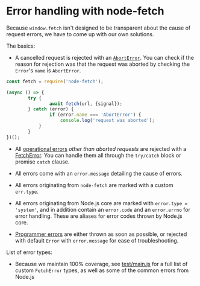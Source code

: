 
Error handling with node-fetch
==============================

Because `window.fetch` isn't designed to be transparent about the cause of request errors, we have to come up with our own solutions.

The basics:

- A cancelled request is rejected with an [`AbortError`](https://github.com/node-fetch/node-fetch/blob/master/README.md#class-aborterror). You can check if the reason for rejection was that the request was aborted by checking the `Error`'s `name` is `AbortError`.

```js
const fetch = require('node-fetch');

(async () => {
		try {
				await fetch(url, {signal});
		} catch (error) {
				if (error.name === 'AbortError') {
    				console.log('request was aborted');
  			}
		}
})();
```

- All [operational errors][joyent-guide] *other than aborted requests* are rejected with a [FetchError](https://github.com/node-fetch/node-fetch/blob/master/README.md#class-fetcherror). You can handle them all through the `try/catch` block or promise `catch` clause.

- All errors come with an `error.message` detailing the cause of errors.

- All errors originating from `node-fetch` are marked with a custom `err.type`.

- All errors originating from Node.js core are marked with `error.type = 'system'`, and in addition contain an `error.code` and an `error.errno` for error handling. These are aliases for error codes thrown by Node.js core.

- [Programmer errors][joyent-guide] are either thrown as soon as possible, or rejected with default `Error` with `error.message` for ease of troubleshooting.

List of error types:

- Because we maintain 100% coverage, see [test/main.js](https://github.com/node-fetch/node-fetch/blob/master/test/main.js) for a full list of custom `FetchError` types, as well as some of the common errors from Node.js

[joyent-guide]: https://www.joyent.com/node-js/production/design/errors#operational-errors-vs-programmer-errors
